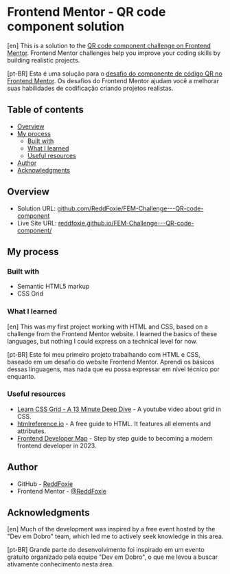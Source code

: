 # Frontend Mentor - QR code component solution

[en]
This is a solution to the [QR code component challenge on Frontend Mentor](https://www.frontendmentor.io/challenges/qr-code-component-iux_sIO_H). Frontend Mentor challenges help you improve your coding skills by building realistic projects. 

[pt-BR]
Esta é uma solução para o [desafio do componente de código QR no Frontend Mentor](https://www.frontendmentor.io/challenges/qr-code-component-iux_sIO_H). Os desafios do Frontend Mentor ajudam você a melhorar suas habilidades de codificação criando projetos realistas.

## Table of contents

- [Overview](#overview)
- [My process](#my-process)
  - [Built with](#built-with)
  - [What I learned](#what-i-learned)
  - [Useful resources](#useful-resources)
- [Author](#author)
- [Acknowledgments](#acknowledgments)

## Overview

- Solution URL: [github.com/ReddFoxie/FEM-Challenge---QR-code-component](https://github.com/ReddFoxie/FEM-Challenge---QR-code-component)
- Live Site URL: [reddfoxie.github.io/FEM-Challenge---QR-code-component/](https://reddfoxie.github.io/FEM-Challenge---QR-code-component/)

## My process

### Built with

- Semantic HTML5 markup
- CSS Grid

### What I learned

[en]
This was my first project working with HTML and CSS, based on a challenge from the Frontend Mentor website. I learned the basics of these languages, but nothing I could express on a technical level for now.

[pt-BR]
Este foi meu primeiro projeto trabalhando com HTML e CSS, baseado em um desafio do website Frontend Mentor. Aprendi os básicos dessas linguagens, mas nada que eu possa expressar em nível técnico por enquanto.

### Useful resources

- [Learn CSS Grid - A 13 Minute Deep Dive](https://youtu.be/EiNiSFIPIQE) - A youtube video about grid in CSS.
- [htmlreference.io](https://htmlreference.io) - A free guide to HTML. It features all elements and attributes.
- [Frontend Developer Map](https://roadmap.sh/frontend?r=frontend-beginner) - Step by step guide to becoming a modern frontend developer in 2023.

## Author

- GitHub - [ReddFoxie](https://github.com/ReddFoxie)
- Frontend Mentor - [@ReddFoxie](https://www.frontendmentor.io/profile/ReddFoxie)

## Acknowledgments

[en]
Much of the development was inspired by a free event hosted by the "Dev em Dobro" team, which led me to actively seek knowledge in this area.

[pt-BR]
Grande parte do desenvolvimento foi inspirado em um evento gratuito organizado pela equipe "Dev em Dobro", o que me levou a buscar ativamente conhecimento nesta área.
